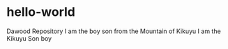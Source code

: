# hello-world
Dawood Repository
I am the boy son from the Mountain of Kikuyu
I am the Kikuyu Son boy
